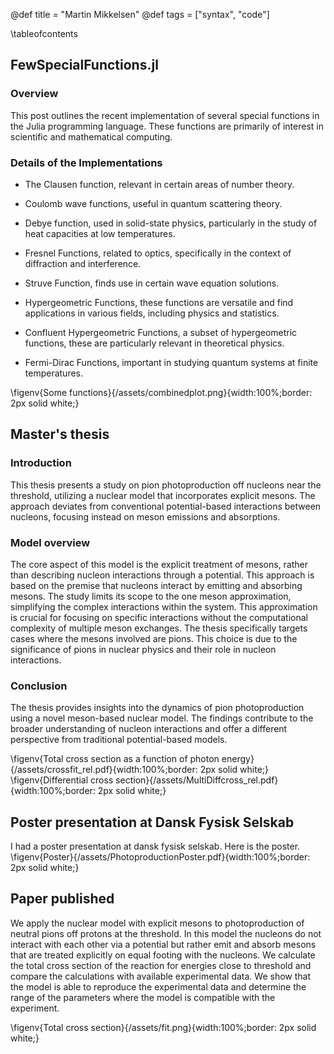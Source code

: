 @def title = "Martin Mikkelsen"
@def tags = ["syntax", "code"]

\tableofcontents 

## FewSpecialFunctions.jl

### Overview
This post outlines the recent implementation of several special functions in the Julia programming language. These functions are primarily of interest in scientific and mathematical computing.

### Details of the Implementations

- The Clausen function, relevant in certain areas of number theory.

- Coulomb wave functions, useful in quantum scattering theory.

- Debye function, used in solid-state physics, particularly in the study of heat capacities at low temperatures.

- Fresnel Functions, related to optics, specifically in the context of diffraction and interference.

- Struve Function, finds use in certain wave equation solutions.

- Hypergeometric Functions, these functions are versatile and find applications in various fields, including physics and statistics.

- Confluent Hypergeometric Functions, a subset of hypergeometric functions, these are particularly relevant in theoretical physics. 

- Fermi-Dirac Functions, important in studying quantum systems at finite temperatures.


\figenv{Some functions}{/assets/combinedplot.png}{width:100%;border: 2px solid white;}


## Master's thesis

### Introduction

This thesis presents a study on pion photoproduction off nucleons near the threshold, utilizing a nuclear model that incorporates explicit mesons. The approach deviates from conventional potential-based interactions between nucleons, focusing instead on meson emissions and absorptions.

### Model overview


The core aspect of this model is the explicit treatment of mesons, rather than describing nucleon interactions through a potential. This approach is based on the premise that nucleons interact by emitting and absorbing mesons. The study limits its scope to the one meson approximation, simplifying the complex interactions within the system. This approximation is crucial for focusing on specific interactions without the computational complexity of multiple meson exchanges. The thesis specifically targets cases where the mesons involved are pions. This choice is due to the significance of pions in nuclear physics and their role in nucleon interactions.

### Conclusion

The thesis provides insights into the dynamics of pion photoproduction using a novel meson-based nuclear model. The findings contribute to the broader understanding of nucleon interactions and offer a different perspective from traditional potential-based models.

\figenv{Total cross section as a function of photon energy}{/assets/crossfit_rel.pdf}{width:100%;border: 2px solid white;}
\figenv{Differential cross section}{/assets/MultiDiffcross_rel.pdf}{width:100%;border: 2px solid white;}


## Poster presentation at Dansk Fysisk Selskab

I had a poster presentation at dansk fysisk selskab. Here is the poster.
\figenv{Poster}{/assets/PhotoproductionPoster.pdf}{width:100%;border: 2px solid white;}

## Paper published

We apply the nuclear model with explicit mesons to photoproduction of neutral pions off protons at the threshold. In this model the nucleons do not interact with each other via a potential but rather emit and absorb mesons that are treated explicitly on equal footing with the nucleons. We calculate the total cross section of the reaction for energies close to threshold and compare the calculations with available experimental data. We show that the model is able to reproduce the experimental data and determine the range of the parameters where the model is compatible with the experiment.

\figenv{Total cross section}{/assets/fit.png}{width:100%;border: 2px solid white;}
